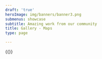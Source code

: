 ```yaml
---
draft: 'true'
heroImage: img/banners/banner3.png
submenus: showcase
subtitle: Amazing work from our community
title: Gallery - Maps
type: page

---
```

{{<flickr-images showcase="map" >}}

